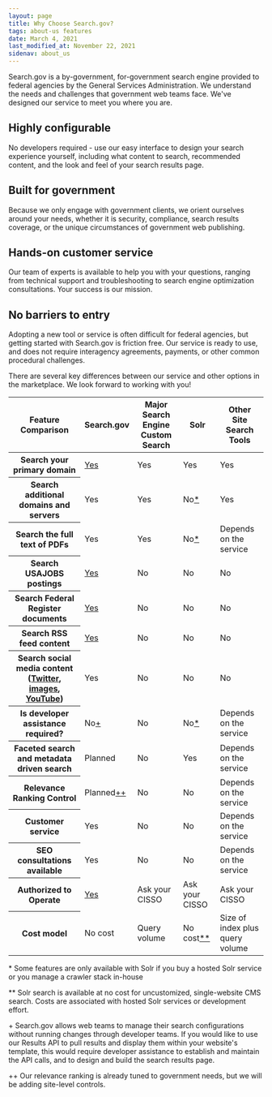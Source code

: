 ```yaml
---
layout: page
title: Why Choose Search.gov? 
tags: about-us features
date: March 4, 2021
last_modified_at: November 22, 2021
sidenav: about_us
---
```


Search.gov is a by-government, for-government search engine provided to federal agencies by the General Services Administration. We understand the needs and challenges that government web teams face. We've designed our service to meet you where you are.

## Highly configurable

No developers required - use our easy interface to design your search experience yourself, including what content to search, recommended content, and the look and feel of your search results page.

## Built for government

Because we only engage with government clients, we orient ourselves around your needs, whether it is security, compliance, search results coverage, or the unique circumstances of government web publishing.

## Hands-on customer service

Our team of experts is available to help you with your questions, ranging from technical support and troubleshooting to search engine optimization consultations. Your success is our mission.

## No barriers to entry

Adopting a new tool or service is often difficult for federal agencies, but getting started with Search.gov is friction free. Our service is ready to use, and does not require interagency agreements, payments, or other common procedural challenges.

There are several key differences between our service and other options in the marketplace. We look forward to working with you!

<div class="usa-table-container--scrollable" tabindex="0">
  <table class="usa-table usa-table--compact">
    <col />
    <colgroup span="2"></colgroup>
    <colgroup span="2"></colgroup>
    <thead>
      <tr>
        <th scope="col" class-"text-left">Feature Comparison</th>
        <th scope="col" class="text-right">Search.gov</th>
        <th scope="col" class="text-right">Major Search Engine Custom Search</th>
        <th scope="col" class="text-right">Solr</th>
        <th scope="col" class="text-right">Other Site Search Tools</th>
      </tr>
    </thead>
    <tr>
      <th scope="row">Search your primary domain</th>
      <td class="font-mono-sm text-tabular text-right"><a href="{{ site.baseurl }}/admin-center/content/domains.html">Yes</a></td>
      <td class="font-mono-sm text-tabular text-right">Yes</td>
      <td class="font-mono-sm text-tabular text-right">Yes</td>
      <td class="font-mono-sm text-tabular text-right">Yes</td>
    </tr>
    <tr>
      <th scope="row">Search additional domains and servers</th>
      <td class="font-mono-sm text-tabular text-right">Yes</td>
      <td class="font-mono-sm text-tabular text-right">Yes</td>
      <td class="font-mono-sm text-tabular text-right">No<a href="#1star">*</a></td>
      <td class="font-mono-sm text-tabular text-right">Yes</td>
    </tr>
    <tr>
      <th scope="row">Search the full text of PDFs</th>
      <td class="font-mono-sm text-tabular text-right">Yes</td>
      <td class="font-mono-sm text-tabular text-right">Yes</td>
      <td class="font-mono-sm text-tabular text-right">No<a href="#1star">*</a></td>
      <td class="font-mono-sm text-tabular text-right">Depends on the service</td>
    </tr>
    <tr>
      <th scope="row">Search USAJOBS postings</th>
      <td class="font-mono-sm text-tabular text-right"><a href="{{ site.baseurl }}/admin-center/display/jobs-module.html">Yes</a></td>
      <td class="font-mono-sm text-tabular text-right">No</td>
      <td class="font-mono-sm text-tabular text-right">No</td>
      <td class="font-mono-sm text-tabular text-right">No</td>
    </tr>
    <tr>
      <th scope="row">Search Federal Register documents</th>
      <td class="font-mono-sm text-tabular text-right"><a href="{{ site.baseurl }}/admin-center/display/federal-register-module.html">Yes</a></td>
      <td class="font-mono-sm text-tabular text-right">No</td>
      <td class="font-mono-sm text-tabular text-right">No</td>
      <td class="font-mono-sm text-tabular text-right">No</td>
    </tr>
    <tr>
      <th scope="row">Search RSS feed content</th>
      <td class="font-mono-sm text-tabular text-right"><a href="{{ site.baseurl }}/admin-center/content/rss.html">Yes</a></td>
      <td class="font-mono-sm text-tabular text-right">No</td>
      <td class="font-mono-sm text-tabular text-right">No</td>
      <td class="font-mono-sm text-tabular text-right">No</td>
    </tr>
    <tr>
      <th scope="row">Search social media content (<a href="{{ site.baseurl }}/admin-center/content/twitter.html">Twitter</a>, <a href="{{ site.baseurl }}/admin-center/content/flickr.html">images</a>, <a href="{{ site.baseurl }}/admin-center/content/youtube.html">YouTube</a>)</th>
      <td class="font-mono-sm text-tabular text-right">Yes</td>
      <td class="font-mono-sm text-tabular text-right">No</td>
      <td class="font-mono-sm text-tabular text-right">No</td>
      <td class="font-mono-sm text-tabular text-right">No</td>
    </tr>
    <tr>
      <th scope="row">Is developer assistance required?</th>
      <td class="font-mono-sm text-tabular text-right">No<a href="#1plus">+</a></td>
      <td class="font-mono-sm text-tabular text-right">No</td>
      <td class="font-mono-sm text-tabular text-right">No<a href="#1star">*</a></td>
      <td class="font-mono-sm text-tabular text-right">Depends on the service</td>
    </tr>
    <tr>
      <th scope="row">Faceted search and metadata driven search</th>
      <td class="font-mono-sm text-tabular text-right">Planned</td>
      <td class="font-mono-sm text-tabular text-right">No</td>
      <td class="font-mono-sm text-tabular text-right">Yes</td>
      <td class="font-mono-sm text-tabular text-right">Depends on the service</td>
    </tr>
    <tr>
      <th scope="row">Relevance Ranking Control</th>
      <td class="font-mono-sm text-tabular text-right">Planned<a href="#2plus">++</a></td>
      <td class="font-mono-sm text-tabular text-right">No</td>
      <td class="font-mono-sm text-tabular text-right">No</td>
      <td class="font-mono-sm text-tabular text-right">Depends on the service</td>
    </tr>
    <tr>
      <th scope="row">Customer service</th>
      <td class="font-mono-sm text-tabular text-right">Yes</td>
      <td class="font-mono-sm text-tabular text-right">No</td>
      <td class="font-mono-sm text-tabular text-right">No</td>
      <td class="font-mono-sm text-tabular text-right">Depends on the service</td>
    </tr>
    <tr>
      <th scope="row">SEO consultations available</th>
      <td class="font-mono-sm text-tabular text-right">Yes</td>
      <td class="font-mono-sm text-tabular text-right">No</td>
      <td class="font-mono-sm text-tabular text-right">No</td>
      <td class="font-mono-sm text-tabular text-right">Depends on the service</td>
    </tr>
    <tr>
      <th scope="row">Authorized to Operate</th>
      <td class="font-mono-sm text-tabular text-right"><a href="{{ site.baseurl }}/about/security.html">Yes</a></td>
      <td class="font-mono-sm text-tabular text-right">Ask your CISSO</td>
      <td class="font-mono-sm text-tabular text-right">Ask your CISSO</td>
      <td class="font-mono-sm text-tabular text-right">Ask your CISSO</td>
    </tr>
    <tr>
      <th scope="row">Cost model</th>
      <td class="font-mono-sm text-tabular text-right">No cost</td>
      <td class="font-mono-sm text-tabular text-right">Query volume</td>
      <td class="font-mono-sm text-tabular text-right">No cost<a href="#2star">**</a></td>
      <td class="font-mono-sm text-tabular text-right">Size of index plus query volume</td>
    </tr>
  </table>
</div>

<a name="1star"></a>\* Some features are only available with Solr if you buy a hosted Solr service or you manage a crawler stack in-house

<a name="2star"></a>\*\* Solr search is available at no cost for uncustomized, single-website CMS search. Costs are associated with hosted Solr services or development effort.

<a name="1plus"></a>\+ Search.gov allows web teams to manage their search configurations without running changes through developer teams. If you would like to use our Results API to pull results and display them within your website's template, this would require developer assistance to establish and maintain the API calls, and to design and build the search results page.

<a name="2plus"></a>\+\+ Our relevance ranking is already tuned to government needs, but we will be adding site-level controls.
